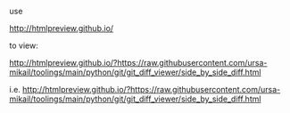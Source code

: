 use 

http://htmlpreview.github.io/

to view:

http://htmlpreview.github.io/?https://raw.githubusercontent.com/ursa-mikail/toolings/main/python/git/git_diff_viewer/side_by_side_diff.html

i.e.
http://htmlpreview.github.io/?https://raw.githubusercontent.com/ursa-mikail/toolings/main/python/git/git_diff_viewer/side_by_side_diff.html
